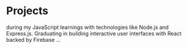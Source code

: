 # Projects 
during my JavaScript learnings with technologies like Node.js and Express.js. Graduating in building interactive user interfaces with React backed by Firebase ...
